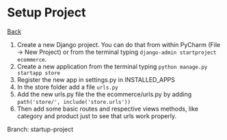 # Setup Project

[Back](../README.md) 

1. Create a new Django project. You can do that from 
within PyCharm (File -> New Project) or from the terminal typing 
   ```django-admin startproject ecommerce```.
1. Create a new application from the terminal typing 
```python manage.py startapp store```
1. Register the new app in settings.py in INSTALLED_APPS
1. In the store folder add a file ```urls.py```
1. Add the new urls.py file the the ecommerce/urls.py 
by adding ```path('store/', include('store.urls'))```
1. Then add some basic routes and respective views methods, 
like category and product just to see that urls work properly.
   
Branch: startup-project